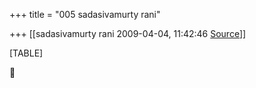 +++
title = "005 sadasivamurty rani"

+++
[[sadasivamurty rani	2009-04-04, 11:42:46 [Source](https://groups.google.com/g/bvparishat/c/N1A9fztZ3Fs)]]



[TABLE]



